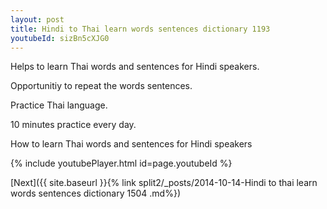 ```yaml
---
layout: post
title: Hindi to Thai learn words sentences dictionary 1193 
youtubeId: sizBn5cXJG0
---
```

 
 
Helps to learn Thai words and sentences for Hindi speakers.

Opportunitiy to repeat the words sentences. 

Practice Thai language. 
 
10 minutes practice every day. 
 
How to learn Thai words and sentences for Hindi speakers 
 
{% include youtubePlayer.html id=page.youtubeId %}
 
 
[Next]({{ site.baseurl }}{% link  split2/_posts/2014-10-14-Hindi to thai learn words sentences dictionary 1504 .md%})
 
